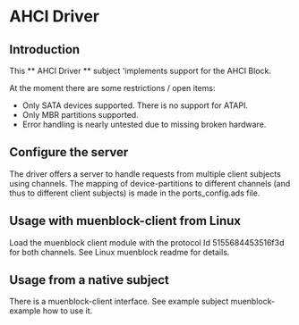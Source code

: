 # AHCI Driver

## Introduction

This ** AHCI Driver ** subject 'implements support for the AHCI Block.

At the moment there are some restrictions / open items:
- Only SATA devices supported. There is no support for ATAPI.
- Only MBR partitions supported.
- Error handling is nearly untested due to missing broken hardware.

## Configure the server

The driver offers a server to handle requests from multiple client
subjects using channels. The mapping of device-partitions to different
channels (and thus to different client subjects) is made in the
ports_config.ads file.

## Usage with muenblock-client from Linux

Load the muenblock client module with the protocol Id 5155684453516f3d
for both channels. See Linux muenblock readme for details.

## Usage from a native subject

There is a muenblock-client interface. See example subject
muenblock-example how to use it.
